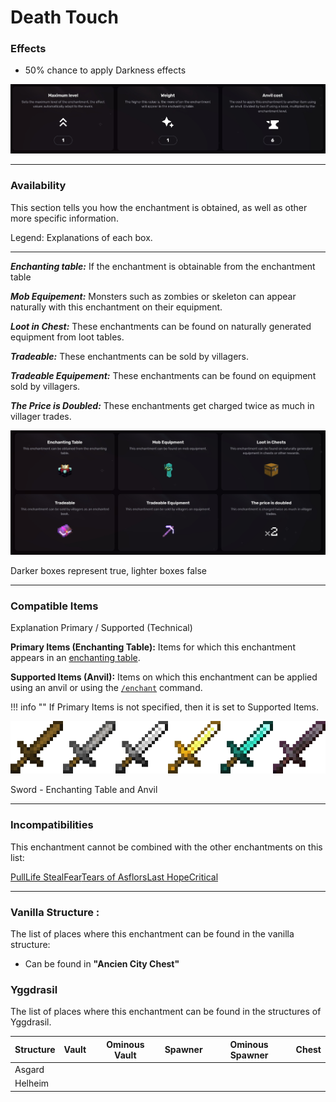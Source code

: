 # Death Touch
### Effects
*   50% chance to apply Darkness effects

![](/images/voxel/enchantment/weapon-enchantment/image_1756618489355_438.png)

* * *

### Availability

This section tells you how the enchantment is obtained, as well as other more specific information.

Legend: Explanations of each box.[](#legend-explanations-of-each-box)

* * *

_**Enchanting table:**_ If the enchantment is obtainable from the enchantment table

_**Mob Equipement:**_ Monsters such as zombies or skeleton can appear naturally with this enchantment on their equipment.

_**Loot in Chest:**_ These enchantments can be found on naturally generated equipment from loot tables.

_**Tradeable:**_ These enchantments can be sold by villagers.

_**Tradeable Equipement:**_ These enchantments can be found on equipment sold by villagers.

_**The Price is Doubled:**_ These enchantments get charged twice as much in villager trades.

![](/images/voxel/enchantment/weapon-enchantment/image_1756618489355_803.png)

Darker boxes represent true, lighter boxes false

* * *

### Compatible Items
Explanation Primary / Supported (Technical)[](#explanation-primary-supported-technical)

**Primary Items (Enchanting Table):** Items for which this enchantment appears in an [enchanting table](https://minecraft.wiki/w/Enchanting_table).

**Supported Items (Anvil):** Items on which this enchantment can be applied using an anvil or using the [`/enchant`](https://minecraft.wiki/w/Commands/enchant) command.

!!! info ""
    If Primary Items is not specified, then it is set to Supported Items.

![](/images/voxel/enchantment/weapon-enchantment/image_1756618489355_849.png)

Sword - Enchanting Table and Anvil

* * *

### Incompatibilities

This enchantment cannot be combined with the other enchantments on this list:

[Pull](/external/neoenchants/enchantment/weapon-enchantment/pull)[Life Steal](/external/neoenchants/enchantment/weapon-enchantment/life-steal)[Fear](/external/neoenchants/enchantment/weapon-enchantment/fear)[Tears of Asflors](/external/neoenchants/enchantment/weapon-enchantment/tears-of-asflors)[Last Hope](/external/neoenchants/enchantment/weapon-enchantment/last-hope)[Critical](/external/neoenchants/enchantment/weapon-enchantment/critical)

* * *

### Vanilla Structure :

The list of places where this enchantment can be found in the vanilla structure:

*   Can be found in **"Ancien City Chest"**
### Yggdrasil

The list of places where this enchantment can be found in the structures of Yggdrasil.

| Structure | Vault | Ominous Vault | Spawner | Ominous Spawner | Chest |
| --- | --- | --- | --- | --- | --- |
| Asgard |  |  |  |  |  |
| Helheim |  |  |  |  |  |